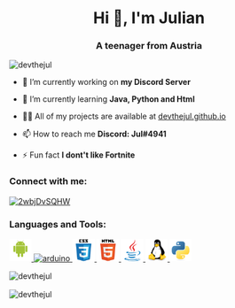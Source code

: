 <h1 align="center">Hi 👋, I'm Julian</h1>
<h3 align="center">A teenager from Austria</h3>

<p align="left"> <img src="https://komarev.com/ghpvc/?username=devthejul&label=Profile%20views&color=0e75b6&style=flat" alt="devthejul" /> </p>

- 🔭 I’m currently working on **my Discord Server**

- 🌱 I’m currently learning **Java, Python and Html**

- 👨‍💻 All of my projects are available at [devthejul.github.io](devthejul.github.io)

- 📫 How to reach me **Discord: Jul#4941**

- ⚡ Fun fact **I dont't like Fortnite**

<h3 align="left">Connect with me:</h3>
<p align="left">
<a href="https://discord.gg/2wbjDvSQHW" target="blank"><img align="center" src="https://raw.githubusercontent.com/rahuldkjain/github-profile-readme-generator/master/src/images/icons/Social/discord.svg" alt="2wbjDvSQHW" height="30" width="40" /></a>
</p>

<h3 align="left">Languages and Tools:</h3>
<p align="left"> <a href="https://developer.android.com" target="_blank"> <img src="https://raw.githubusercontent.com/devicons/devicon/master/icons/android/android-original-wordmark.svg" alt="android" width="40" height="40"/> </a> <a href="https://www.arduino.cc/" target="_blank"> <img src="https://cdn.worldvectorlogo.com/logos/arduino-1.svg" alt="arduino" width="40" height="40"/> </a> <a href="https://www.w3schools.com/css/" target="_blank"> <img src="https://raw.githubusercontent.com/devicons/devicon/master/icons/css3/css3-original-wordmark.svg" alt="css3" width="40" height="40"/> </a> <a href="https://www.w3.org/html/" target="_blank"> <img src="https://raw.githubusercontent.com/devicons/devicon/master/icons/html5/html5-original-wordmark.svg" alt="html5" width="40" height="40"/> </a> <a href="https://www.java.com" target="_blank"> <img src="https://raw.githubusercontent.com/devicons/devicon/master/icons/java/java-original.svg" alt="java" width="40" height="40"/> </a> <a href="https://www.linux.org/" target="_blank"> <img src="https://raw.githubusercontent.com/devicons/devicon/master/icons/linux/linux-original.svg" alt="linux" width="40" height="40"/> </a> <a href="https://www.python.org" target="_blank"> <img src="https://raw.githubusercontent.com/devicons/devicon/master/icons/python/python-original.svg" alt="python" width="40" height="40"/> </a> </p>

<p><img align="center" src="https://github-readme-stats.vercel.app/api/top-langs?username=devthejul&show_icons=true&locale=en&layout=compact" alt="devthejul" /></p>

<p><img align="center" src="https://github-readme-streak-stats.herokuapp.com/?user=devthejul&" alt="devthejul" /></p>
